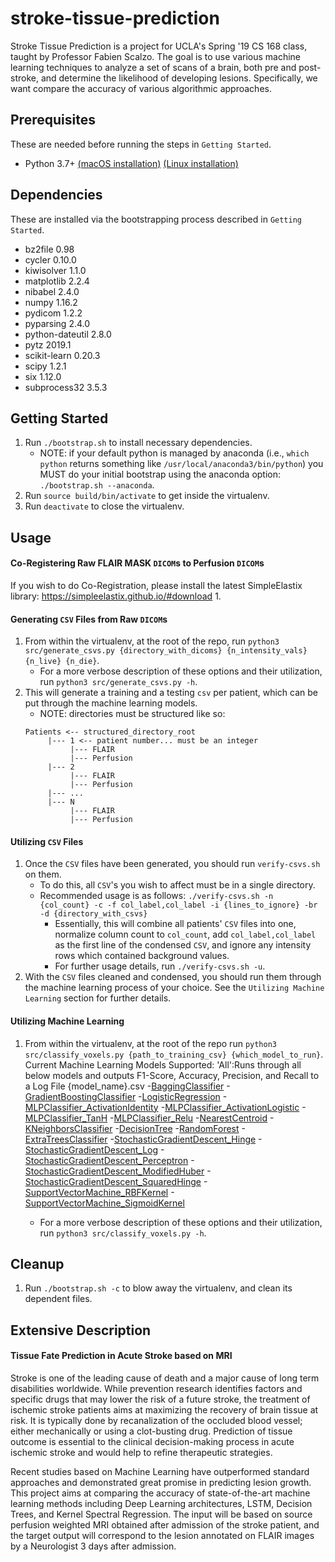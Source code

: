 stroke-tissue-prediction
===========================

Stroke Tissue Prediction is a project for UCLA's Spring '19 CS 168 class, taught by Professor Fabien Scalzo. The goal is to use various machine learning techniques to analyze a set of scans of a brain, both pre and post-stroke, and determine the likelihood of developing lesions. Specifically, we want compare the accuracy of various algorithmic approaches.

## Prerequisites

These are needed before running the steps in `Getting Started`.

   - Python 3.7+ [(macOS installation)](https://docs.python-guide.org/starting/install3/osx/) [(Linux installation)](https://docs.python-guide.org/starting/install3/linux/)

## Dependencies

These are installed via the bootstrapping process described in `Getting Started`.

- bz2file 0.98
- cycler 0.10.0
- kiwisolver 1.1.0
- matplotlib 2.2.4
- nibabel 2.4.0
- numpy 1.16.2
- pydicom 1.2.2
- pyparsing 2.4.0
- python-dateutil 2.8.0
- pytz 2019.1
- scikit-learn 0.20.3
- scipy 1.2.1
- six 1.12.0
- subprocess32 3.5.3

## Getting Started

1. Run `./bootstrap.sh` to install necessary dependencies.
   - NOTE: if your default python is managed by anaconda (i.e., `which python` returns something like `/usr/local/anaconda3/bin/python`) you MUST do your initial bootstrap using the anaconda option: `./bootstrap.sh --anaconda`.
2. Run `source build/bin/activate` to get inside the virtualenv.
3. Run `deactivate` to close the virtualenv.

## Usage

#### Co-Registering Raw FLAIR MASK `DICOM`s to Perfusion `DICOM`s
If you wish to do Co-Registration, please install the latest SimpleElastix library: https://simpleelastix.github.io/#download
1. 

#### Generating `CSV` Files from Raw `DICOM`s

1. From within the virtualenv, at the root of the repo, run `python3 src/generate_csvs.py {directory_with_dicoms} {n_intensity_vals} {n_live} {n_die}`. 
   - For a more verbose description of these options and their utilization, run `python3 src/generate_csvs.py -h`.
2. This will generate a training and a testing `csv` per patient, which can be put through the machine learning models.
   - NOTE: directories must be structured like so:
   ```
   Patients <-- structured_directory_root
        |--- 1 <-- patient number... must be an integer
             |--- FLAIR
             |--- Perfusion
        |--- 2
             |--- FLAIR
             |--- Perfusion
        |--- ...
        |--- N
             |--- FLAIR
             |--- Perfusion
   ```

#### Utilizing `CSV` Files

1. Once the `CSV` files have been generated, you should run `verify-csvs.sh` on them.
   - To do this, all `CSV`'s you wish to affect must be in a single directory.
   - Recommended usage is as follows: `./verify-csvs.sh -n {col_count} -c -f col_label,col_label -i {lines_to_ignore} -br -d {directory_with_csvs}`
      - Essentially, this will combine all patients' `CSV` files into one, normalize column count to `col_count`, add `col_label,col_label` as the first line of the condensed `CSV`, and ignore any intensity rows which contained background values.
      - For further usage details, run `./verify-csvs.sh -u`.
2. With the `CSV` files cleaned and condensed, you should run them through the machine learning process of your choice. See the `Utilizing Machine Learning` section for further details.

#### Utilizing Machine Learning

1. From within the virtualenv, at the root of the repo run `python3 src/classify_voxels.py {path_to_training_csv} {which_model_to_run}`.
  Current Machine Learning Models Supported:
   'All':Runs through all below models and outputs F1-Score, Accuracy, Precision, and Recall to a Log File {model_name}.csv
   -[BaggingClassifier](https://scikit-learn.org/stable/modules/generated/sklearn.ensemble.BaggingRegressor.html)
   -[GradientBoostingClassifier](https://scikit-learn.org/stable/modules/generated/sklearn.ensemble.GradientBoostingClassifier.html)
   -[LogisticRegression](https://scikit-learn.org/stable/modules/generated/sklearn.linear_model.LogisticRegression.html)
   -[MLPClassifier_ActivationIdentity](https://scikit-learn.org/stable/modules/generated/sklearn.neural_network.MLPClassifier.html)
   -[MLPClassifier_ActivationLogistic](https://scikit-learn.org/stable/modules/generated/sklearn.neural_network.MLPClassifier.html)
   -[MLPClassifier_TanH](https://scikit-learn.org/stable/modules/generated/sklearn.neural_network.MLPClassifier.html)
   -[MLPClassifier_Relu](https://scikit-learn.org/stable/modules/generated/sklearn.neural_network.MLPClassifier.html)
   -[NearestCentroid](https://scikit-learn.org/stable/modules/generated/sklearn.neighbors.NearestCentroid.html)
   -[KNeighborsClassifier](https://scikit-learn.org/stable/modules/generated/sklearn.neighbors.KNeighborsClassifier.html)
   -[DecisionTree](https://scikit-learn.org/stable/modules/generated/sklearn.tree.DecisionTreeClassifier.html)
   -[RandomForest](https://scikit-learn.org/stable/modules/generated/sklearn.ensemble.RandomForestClassifier.html)
   -[ExtraTreesClassifier](https://scikit-learn.org/stable/modules/generated/sklearn.ensemble.ExtraTreesClassifier.html)
   -[StochasticGradientDescent_Hinge](https://scikit-learn.org/stable/modules/generated/sklearn.linear_model.SGDClassifier.html)
   -[StochasticGradientDescent_Log](https://scikit-learn.org/stable/modules/generated/sklearn.linear_model.SGDClassifier.html)
   -[StochasticGradientDescent_Perceptron](https://scikit-learn.org/stable/modules/generated/sklearn.linear_model.SGDClassifier.html)
   -[StochasticGradientDescent_ModifiedHuber](https://scikit-learn.org/stable/modules/generated/sklearn.linear_model.SGDClassifier.html)
   -[StochasticGradientDescent_SquaredHinge](https://scikit-learn.org/stable/modules/generated/sklearn.linear_model.SGDClassifier.html)
   -[SupportVectorMachine_RBFKernel](https://scikit-learn.org/stable/modules/generated/sklearn.svm.SVC.html)
   -[SupportVectorMachine_SigmoidKernel](https://scikit-learn.org/stable/modules/generated/sklearn.svm.SVC.html)
   
    - For a more verbose description of these options and their utilization, run `python3 src/classify_voxels.py -h`.
## Cleanup

1. Run `./bootstrap.sh -c` to blow away the virtualenv, and clean its dependent files.

## Extensive Description

#### Tissue Fate Prediction in Acute Stroke based on MRI

Stroke is one of the leading cause of death and a major cause of long term disabilities worldwide. While prevention research identifies factors and specific drugs that may lower the risk of a future stroke, the treatment of ischemic stroke patients aims at maximizing the recovery of brain tissue at risk. It is typically done by recanalization of the occluded blood vessel; either mechanically or using a clot-busting drug. Prediction of tissue outcome is essential to the clinical decision-making process in acute ischemic stroke and would help to refine therapeutic strategies.
 
Recent studies based on Machine Learning have outperformed standard approaches and demonstrated great promise in predicting lesion growth. This project aims at comparing the accuracy of state-of-the-art machine learning methods including Deep Learning architectures, LSTM, Decision Trees, and Kernel Spectral Regression. The input will be based on source perfusion weighted MRI obtained after admission of the stroke patient, and the target output will correspond to the lesion annotated on FLAIR images by a Neurologist 3 days after admission.
